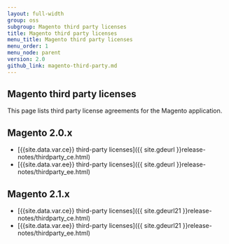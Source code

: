 ```yaml
---
layout: full-width
group: oss
subgroup: Magento third party licenses
title: Magento third party licenses
menu_title: Magento third party licenses
menu_order: 1
menu_node: parent
version: 2.0
github_link: magento-third-party.md
---
```


## Magento third party licenses

This page lists third party license agreements for the Magento application.

## Magento 2.0.x

*	[{{site.data.var.ce}} third-party licenses]({{ site.gdeurl }}release-notes/thirdparty_ce.html)
*	[{{site.data.var.ee}} third-party licenses]({{ site.gdeurl }}release-notes/thirdparty_ee.html)

## Magento 2.1.x

*	[{{site.data.var.ce}} third-party licenses]({{ site.gdeurl21 }}release-notes/thirdparty_ce.html)
*	[{{site.data.var.ee}} third-party licenses]({{ site.gdeurl21 }}release-notes/thirdparty_ee.html)
